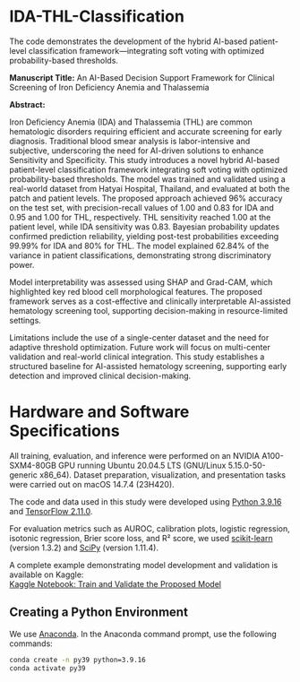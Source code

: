 # IDA-THL-Classification
The code demonstrates the development of the hybrid AI-based patient-level classification framework—integrating soft voting with optimized probability-based thresholds.

**Manuscript Title:** An AI-Based Decision Support Framework for Clinical Screening of Iron Deficiency Anemia and Thalassemia

**Abstract:**

Iron Deficiency Anemia (IDA) and Thalassemia (THL) are common hematologic disorders requiring efficient and accurate screening for early diagnosis. Traditional blood smear analysis is labor-intensive and subjective, underscoring the need for AI-driven solutions to enhance Sensitivity and Specificity.
This study introduces a novel hybrid AI-based patient-level classification framework integrating soft voting with optimized probability-based thresholds. The model was trained and validated using a real-world dataset from Hatyai Hospital, Thailand, and evaluated at both the patch and patient levels. The proposed approach achieved 96\% accuracy on the test set, with precision-recall values of 1.00 and 0.83 for IDA and 0.95 and 1.00 for THL, respectively. THL sensitivity reached 1.00 at the patient level, while IDA sensitivity was 0.83. Bayesian probability updates confirmed prediction reliability, yielding post-test probabilities exceeding 99.99\% for IDA and 80\% for THL. The model explained 62.84\% of the variance in patient classifications, demonstrating strong discriminatory power.

Model interpretability was assessed using SHAP and Grad-CAM, which highlighted key red blood cell morphological features. The proposed framework serves as a cost-effective and clinically interpretable AI-assisted hematology screening tool, supporting decision-making in resource-limited settings.

Limitations include the use of a single-center dataset and the need for adaptive threshold optimization. Future work will focus on multi-center validation and real-world clinical integration. This study establishes a structured baseline for AI-assisted hematology screening, supporting early detection and improved clinical decision-making.

# Hardware and Software Specifications

All training, evaluation, and inference were performed on an NVIDIA A100-SXM4-80GB GPU running Ubuntu 20.04.5 LTS (GNU/Linux 5.15.0-50-generic x86_64). Dataset preparation, visualization, and presentation tasks were carried out on macOS 14.7.4 (23H420).

The code and data used in this study were developed using [Python 3.9.16](https://www.python.org/downloads/release/python-3916/) and [TensorFlow 2.11.0](https://www.tensorflow.org/).

For evaluation metrics such as AUROC, calibration plots, logistic regression, isotonic regression, Brier score loss, and R² score, we used [scikit-learn](https://scikit-learn.org/1.3/preface.html) (version 1.3.2) and [SciPy](https://docs.scipy.org/doc/scipy-1.11.4/) (version 1.11.4).

A complete example demonstrating model development and validation is available on Kaggle:  
[Kaggle Notebook: Train and Validate the Proposed Model](https://www.kaggle.com/code/kasikrit/pm-analysis-train-and-validate)


## Creating a Python Environment

We use [Anaconda](https://anaconda.org/). In the Anaconda command prompt, use the following commands:

```bash
conda create -n py39 python=3.9.16
conda activate py39
